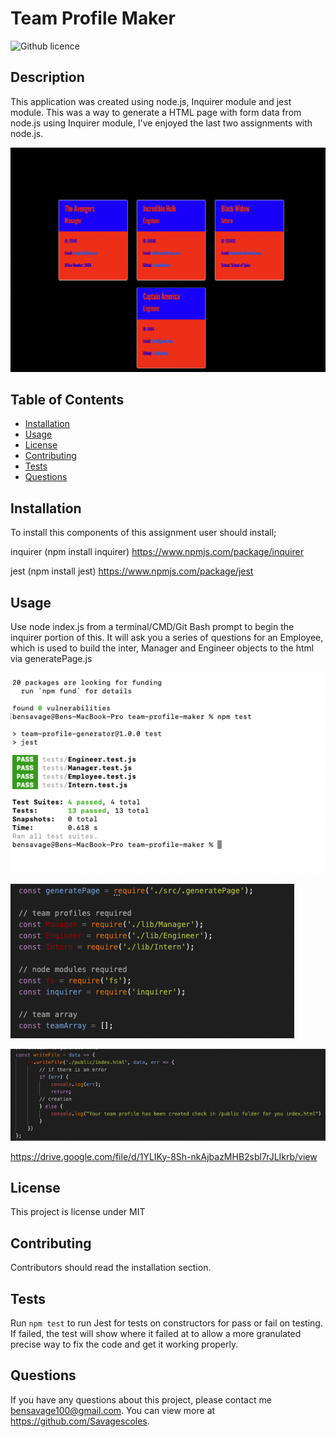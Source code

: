 # Team Profile Maker
![Github licence](http://img.shields.io/badge/license-MIT-blue.svg)

## Description 
This application was created using node.js, Inquirer module and jest module. This was a way to generate a HTML page with form data from node.js using Inquirer module, I've enjoyed the last two assignments with node.js.  

![FinalPage](/assets/TeamPage.png)
 
## Table of Contents
* [Installation](#installation)
* [Usage](#usage)
* [License](#license)
* [Contributing](#contributing)
* [Tests](#tests)
* [Questions](#questions)

## Installation 
To install this components of this assignment user should install;

inquirer (npm install inquirer) https://www.npmjs.com/package/inquirer

jest (npm install jest) https://www.npmjs.com/package/jest


## Usage 
Use node index.js from a terminal/CMD/Git Bash prompt to begin the inquirer portion of this. It will ask you a series of questions for an Employee, which is used to build the inter, Manager and Engineer objects to the html via generatePage.js 

      
![Testingfun](/assets/npmTest.png)

![requiredModules](/assets/requirePhoto.png)

![writefile](/assets/WriteFile.png)


https://drive.google.com/file/d/1YLIKy-8Sh-nkAjbazMHB2sbl7rJLIkrb/view


## License 
This project is license under MIT

## Contributing 
Contributors should read the installation section. 

## Tests
Run `npm test` to run Jest for tests on constructors for pass or fail on testing. If failed, the test will show where it failed at to allow a more granulated precise way to fix the code and get it working properly. 

## Questions
If you have any questions about this project, please contact me bensavage100@gmail.com. You can view more at https://github.com/Savagescoles.